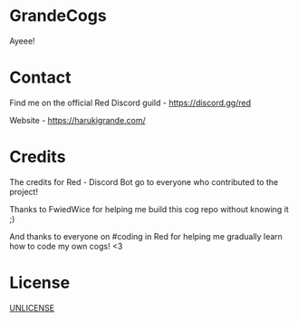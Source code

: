 # GrandeCogs

Ayeee!

# Contact
Find me on the official Red Discord guild - https://discord.gg/red

Website - https://harukigrande.com/

# Credits
The credits for Red - Discord Bot go to everyone who contributed to the project! 

Thanks to FwiedWice for helping me build this cog repo without knowing it ;)

And thanks to everyone on #coding in Red for helping me gradually learn how to code my own cogs! <3

# License
[UNLICENSE](https://unlicense.org/)
